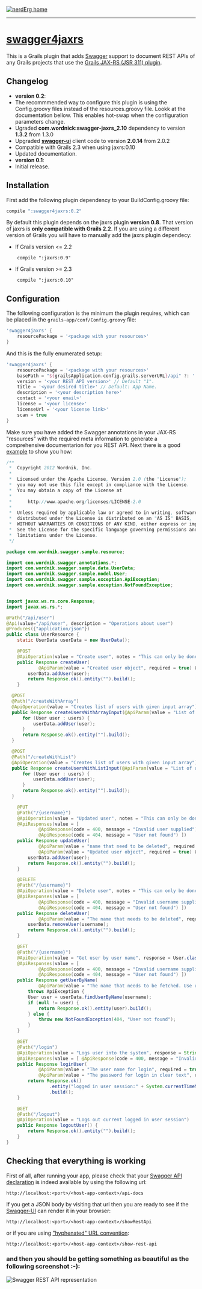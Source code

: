 [![nerdErg home](http://i.imgur.com/vNBBHNW.png)](http://www.nerderg.com/)

----------

[swagger4jaxrs](http://grails.org/plugin/swagger4jaxrs)
=======================================================

This is a Grails plugin that adds [Swagger](https://developers.helloreverb.com/swagger/) support to document REST APIs of any Grails projects that use the [Grails JAX-RS (JSR 311) plugin](http://grails.org/plugin/jaxrs).

## Changelog

* **version 0.2**: 
 * The recommmended way to configure this plugin is using the Config.groovy files instead of the resources.groovy file. Lookk at the documentation bellow. This enables hot-swap when the configuration parameters change.
 * Ugraded **com.wordnick:swagger-jaxrs_2.10** dependency to version **1.3.2** from 1.3.0
 * Upgraded [**swagger-ui**](https://github.com/wordnik/swagger-ui) client code to version **2.0.14** from 2.0.2
 * Compatible with Grails 2.3 when using jaxrs:0.10
 * Updated documentation.
* **version 0.1**:
 * Initial release.


## Installation
First add the following plugin dependency to your BuildConfig.groovy file:

```groovy
compile ":swagger4jaxrs:0.2"
```

By default this plugin depends on the jaxrs plugin **version 0.8**. That version of jaxrs is **only compatible with Grails 2.2**. If you are using a different version of Grails you will have to manually add the jaxrs plugin dependecy:

* If Grails version <= 2.2

```
    compile ":jaxrs:0.9"
```
* If Grails version >= 2.3

```
    compile ":jaxrs:0.10"
```  

## Configuration

The following configuration is the minimum the plugin requires, which can be placed in the ```grails-app/conf/Config.groovy``` file:

```groovy
'swagger4jaxrs' {
    resourcePackage = '<package with your resources>'
}
```

And this is the fully enumerated setup:

```groovy
'swagger4jaxrs' {
    resourcePackage = '<package with your resources>'
	basePath = "${grailsApplication.config.grails.serverURL}/api" ?: ''
    version = '<your REST API version>' // Default "1".
    title = '<your desired title>' // Default: App Name.
    description = '<your description here>'
    contact = '<your email>'
    license = '<your license>'
    licenseUrl = '<your license link>'
    scan = true
}
```

Make sure you have added the Swagger annotations in your JAX-RS "resources" with the required meta information to generate a comprehensive documentarion for you REST API. Next there is a good [example](https://github.com/wordnik/swagger-core/tree/master/samples "Swager implementation samples") to show you how:

```java
/**
 *  Copyright 2012 Wordnik, Inc.
 *
 *  Licensed under the Apache License, Version 2.0 (the "License");
 *  you may not use this file except in compliance with the License.
 *  You may obtain a copy of the License at
 *
 *      http://www.apache.org/licenses/LICENSE-2.0
 *
 *  Unless required by applicable law or agreed to in writing, software
 *  distributed under the License is distributed on an "AS IS" BASIS,
 *  WITHOUT WARRANTIES OR CONDITIONS OF ANY KIND, either express or implied.
 *  See the License for the specific language governing permissions and
 *  limitations under the License.
 */

package com.wordnik.swagger.sample.resource;

import com.wordnik.swagger.annotations.*;
import com.wordnik.swagger.sample.data.UserData;
import com.wordnik.swagger.sample.model.User;
import com.wordnik.swagger.sample.exception.ApiException;
import com.wordnik.swagger.sample.exception.NotFoundException;


import javax.ws.rs.core.Response;
import javax.ws.rs.*;

@Path("/api/user")
@Api(value="/api/user", description = "Operations about user")
@Produces({"application/json"})
public class UserResource {
	static UserData userData = new UserData();

	@POST
	@ApiOperation(value = "Create user", notes = "This can only be done by the logged in user.")
	public Response createUser(
			@ApiParam(value = "Created user object", required = true) User user) {
		userData.addUser(user);
		return Response.ok().entity("").build();
	}

  @POST
  @Path("/createWithArray")
  @ApiOperation(value = "Creates list of users with given input array")
  public Response createUsersWithArrayInput(@ApiParam(value = "List of user object", required = true) User[] users) {
      for (User user : users) {
          userData.addUser(user);
      }
      return Response.ok().entity("").build();
  }

  @POST
  @Path("/createWithList")
  @ApiOperation(value = "Creates list of users with given input array")
  public Response createUsersWithListInput(@ApiParam(value = "List of user object", required = true) java.util.List<User> users) {
      for (User user : users) {
          userData.addUser(user);
      }
      return Response.ok().entity("").build();
  }

	@PUT
	@Path("/{username}")
	@ApiOperation(value = "Updated user", notes = "This can only be done by the logged in user.")
	@ApiResponses(value = [
			@ApiResponse(code = 400, message = "Invalid user supplied"),
			@ApiResponse(code = 404, message = "User not found") ])
	public Response updateUser(
			@ApiParam(value = "name that need to be deleted", required = true) @PathParam("username") String username,
			@ApiParam(value = "Updated user object", required = true) User user) {
		userData.addUser(user);
		return Response.ok().entity("").build();
	}

	@DELETE
	@Path("/{username}")
	@ApiOperation(value = "Delete user", notes = "This can only be done by the logged in user.")
	@ApiResponses(value = [
			@ApiResponse(code = 400, message = "Invalid username supplied"),
			@ApiResponse(code = 404, message = "User not found") ])
	public Response deleteUser(
			@ApiParam(value = "The name that needs to be deleted", required = true) @PathParam("username") String username) {
		userData.removeUser(username);
		return Response.ok().entity("").build();
	}

	@GET
	@Path("/{username}")
	@ApiOperation(value = "Get user by user name", response = User.class)
	@ApiResponses(value = [
			@ApiResponse(code = 400, message = "Invalid username supplied"),
			@ApiResponse(code = 404, message = "User not found") ])
	public Response getUserByName(
			@ApiParam(value = "The name that needs to be fetched. Use user1 for testing. ", required = true) @PathParam("username") String username)
		throws ApiException {
		User user = userData.findUserByName(username);
		if (null != user) {
			return Response.ok().entity(user).build();
		} else {
			throw new NotFoundException(404, "User not found");
		}
	}

	@GET
	@Path("/login")
	@ApiOperation(value = "Logs user into the system", response = String.class)
	@ApiResponses(value = [ @ApiResponse(code = 400, message = "Invalid username/password supplied") ])
	public Response loginUser(
			@ApiParam(value = "The user name for login", required = true) @QueryParam("username") String username,
			@ApiParam(value = "The password for login in clear text", required = true) @QueryParam("password") String password) {
		return Response.ok()
				.entity("logged in user session:" + System.currentTimeMillis())
				.build();
	}

	@GET
	@Path("/logout")
	@ApiOperation(value = "Logs out current logged in user session")
	public Response logoutUser() {
		return Response.ok().entity("").build();
	}
}

```

## Checking that everything is working
First of all, after running your app, please check that your [Swagger API declaration](https://github.com/wordnik/swagger-core/wiki/API-Declaration) is indeed available by using the following url:

```
http://localhost:<port>/<host-app-context>/api-docs
```

If you get a JSON body by visiting that url then you are ready to see if the [Swagger-UI](https://github.com/wordnik/swagger-ui) can render it in your browser:

```
http://localhost:<port>/<host-app-context>/showRestApi
```

or if you are using ["hyphenated" URL convention](http://grails.org/doc/2.2.x/guide/theWebLayer.html#customizingUrlFormat):

```
http://localhost:<port>/<host-app-context>/show-rest-api
```

### and then you should be getting something as beautiful as the following screenshot :-):

![Swagger REST API representation](http://i.imgur.com/y7ar45l.png)


